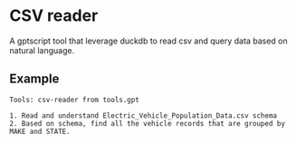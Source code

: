# CSV reader

A gptscript tool that leverage duckdb to read csv and query data based on natural language. 

## Example

```
Tools: csv-reader from tools.gpt

1. Read and understand Electric_Vehicle_Population_Data.csv schema
2. Based on schema, find all the vehicle records that are grouped by MAKE and STATE.
```